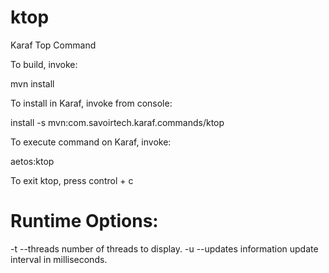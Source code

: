ktop
====

Karaf Top Command


To build, invoke:
 
 mvn install


To install in Karaf, invoke from console:

 install -s mvn:com.savoirtech.karaf.commands/ktop


To execute command on Karaf, invoke:

 aetos:ktop


To exit ktop, press control + c


Runtime Options:
================

 -t  --threads   number of threads to display. 
 -u  --updates   information update interval in milliseconds.
